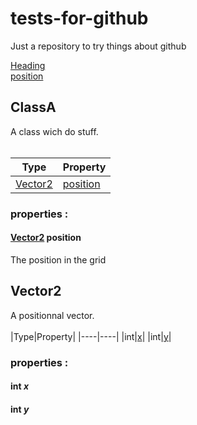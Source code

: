 # tests-for-github
Just a repository to try things about github


[Heading](#tests-for-github)<br>
[position](#vector2-position)<br>


## ClassA
A class wich do stuff. <br><br>

|Type|Property|
|----|----|
|[Vector2](#vector2)|[position](#vector2-position)|

### properties :
#### [Vector2](#vector2) **position**
   The position in the grid



## Vector2
A positionnal vector. <br><br>
|Type|Property|
|----|----|
|int|[x](#int-x)|
|int|[y](#int-y)|

### properties :
#### int *x*

#### int *y*

